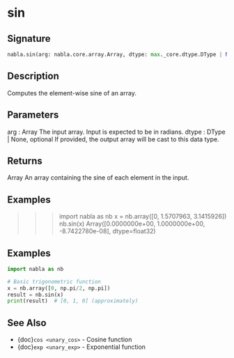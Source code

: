 # sin

## Signature

```python
nabla.sin(arg: nabla.core.array.Array, dtype: max._core.dtype.DType | None = None) -> nabla.core.array.Array
```

## Description

Computes the element-wise sine of an array.

Parameters
----------
arg : Array
The input array. Input is expected to be in radians.
dtype : DType | None, optional
If provided, the output array will be cast to this data type.

Returns
-------
Array
An array containing the sine of each element in the input.

Examples
--------
>>> import nabla as nb
>>> x = nb.array([0, 1.5707963, 3.1415926])
>>> nb.sin(x)
Array([0.0000000e+00, 1.0000000e+00, -8.7422780e-08], dtype=float32)

## Examples

```python
import nabla as nb

# Basic trigonometric function
x = nb.array([0, np.pi/2, np.pi])
result = nb.sin(x)
print(result)  # [0, 1, 0] (approximately)
```

## See Also

- {doc}`cos <unary_cos>` - Cosine function
- {doc}`exp <unary_exp>` - Exponential function

